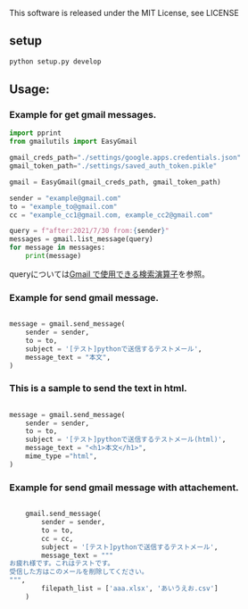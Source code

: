 
This software is released under the MIT License, see LICENSE

## setup

```bash
python setup.py develop
```

## Usage:

### Example for get gmail messages.

```python:example.py
import pprint
from gmailutils import EasyGmail

gmail_creds_path="./settings/google.apps.credentials.json"
gmail_token_path="./settings/saved_auth_token.pikle"

gmail = EasyGmail(gmail_creds_path, gmail_token_path)

sender = "example@gmail.com"
to = "example_to@gmail.com"
cc = "example_cc1@gmail.com, example_cc2@gmail.com"

query = f"after:2021/7/30 from:{sender}"
messages = gmail.list_message(query)
for message in messages:
    print(message)
```

queryについては[Gmail で使用できる検索演算子](https://support.google.com/mail/answer/7190?hl=ja)を参照。

### Example for send gmail message.

```python:example.py

message = gmail.send_message(
    sender = sender, 
    to = to,
    subject = '[テスト]pythonで送信するテストメール',
    message_text = "本文",
)

```

### This is a sample to send the text in html.

```python:example.py

message = gmail.send_message(
    sender = sender, 
    to = to,
    subject = '[テスト]pythonで送信するテストメール(html)',
    message_text = "<h1>本文</h1>",
    mime_type ="html",
)
```

### Example for send gmail message with attachement.

```python:example.py

    gmail.send_message(
        sender = sender, 
        to = to,
        cc = cc,
        subject = '[テスト]pythonで送信するテストメール',
        message_text = """
お疲れ様です。これはテストです。
受信した方はこのメールを削除してください。
""",
        filepath_list = ['aaa.xlsx', 'あいうえお.csv']
    )
```
